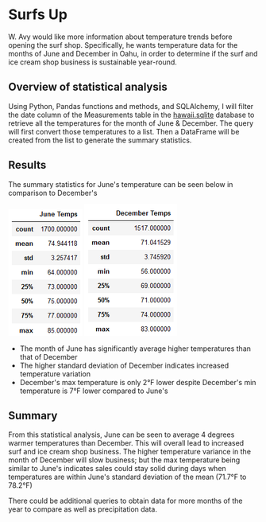 # Surfs Up
W. Avy would like more information about temperature trends before opening the surf shop. Specifically, he wants temperature data for the months of June and December in Oahu, in order to determine if the surf and ice cream shop business is sustainable year-round.

## Overview of statistical analysis
Using Python, Pandas functions and methods, and SQLAlchemy, I will filter the date column of the Measurements table in the [hawaii.sqlite](https://github.com/vzhang90/surfs_up/blob/main/hawaii.sqlite) database to retrieve all the temperatures for the month of June & December. The query will first convert those temperatures to a list. Then a DataFrame will be created from the list to generate the summary statistics.

## Results
The summary statistics for June's temperature can be seen below in comparison to December's
  
![june_temps](https://github.com/vzhang90/surfs_up/blob/main/june_temps.png)  ![dec_temps](https://github.com/vzhang90/surfs_up/blob/main/dec_temps.png)

- The month of June has significantly average higher temperatures than that of December
- The higher standard deviation of December indicates increased temperature variation
- December's max temperature is only 2&deg;F lower despite December's min temperature is 7&deg;F lower compared to June's 

## Summary
From this statistical analysis, June can be seen to average 4 degrees warmer temperatures than December. This will overall lead to increased surf and ice cream shop business. The higher temperature variance in the month of December will slow business; but the max temperature being similar to June's indicates sales could stay solid during days when temperatures are within June's standard deviation of the mean (71.7&deg;F to 78.2&deg;F)

There could be additional queries to obtain data for more months of the year to compare as well as precipitation data.
